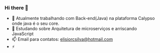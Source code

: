 ### Hi there 👋


- 🔭 Atualmente trabalhando com Back-end(Java) na plataforma Calypso onde java é o seu core.
- 🌱 Estudando sobre Arquitetura de microserviços e arriscando JavaScript
- 📫 Email para contatos: elisiorcsilva@hotmail.com
- ⚡ 

